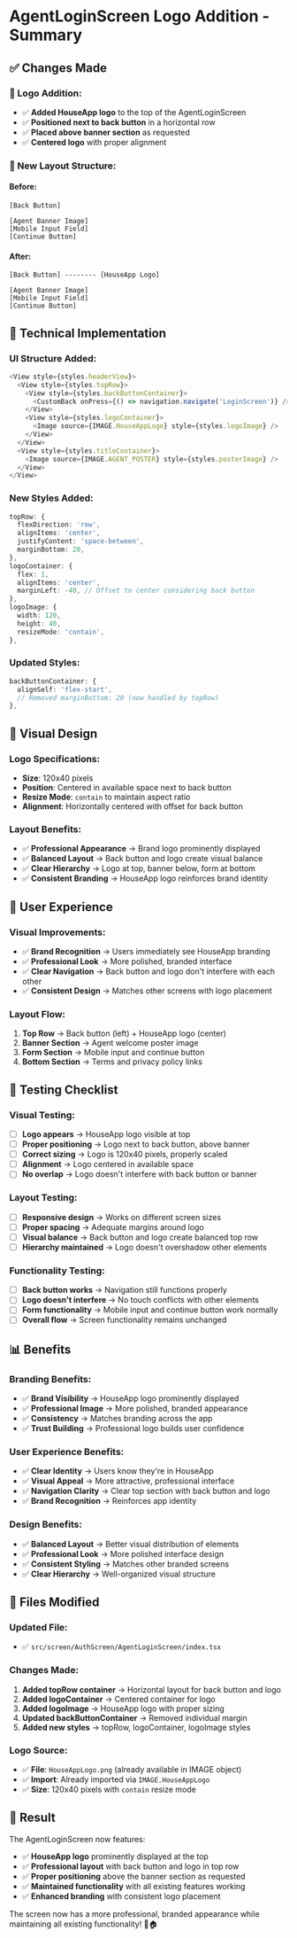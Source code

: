 # AgentLoginScreen Logo Addition - Summary

## ✅ Changes Made

### **🎯 Logo Addition:**
- ✅ **Added HouseApp logo** to the top of the AgentLoginScreen
- ✅ **Positioned next to back button** in a horizontal row
- ✅ **Placed above banner section** as requested
- ✅ **Centered logo** with proper alignment

### **📱 New Layout Structure:**

#### **Before:**
```
[Back Button]

[Agent Banner Image]
[Mobile Input Field]
[Continue Button]
```

#### **After:**
```
[Back Button] -------- [HouseApp Logo]

[Agent Banner Image]
[Mobile Input Field]
[Continue Button]
```

## 🔧 Technical Implementation

### **UI Structure Added:**
```typescript
<View style={styles.headerView}>
  <View style={styles.topRow}>
    <View style={styles.backButtonContainer}>
      <CustomBack onPress={() => navigation.navigate('LoginScreen')} />
    </View>
    <View style={styles.logoContainer}>
      <Image source={IMAGE.HouseAppLogo} style={styles.logoImage} />
    </View>
  </View>
  <View style={styles.titleContainer}>
    <Image source={IMAGE.AGENT_POSTER} style={styles.posterImage} />
  </View>
</View>
```

### **New Styles Added:**
```typescript
topRow: {
  flexDirection: 'row',
  alignItems: 'center',
  justifyContent: 'space-between',
  marginBottom: 20,
},
logoContainer: {
  flex: 1,
  alignItems: 'center',
  marginLeft: -40, // Offset to center considering back button
},
logoImage: {
  width: 120,
  height: 40,
  resizeMode: 'contain',
},
```

### **Updated Styles:**
```typescript
backButtonContainer: {
  alignSelf: 'flex-start',
  // Removed marginBottom: 20 (now handled by topRow)
},
```

## 🎨 Visual Design

### **Logo Specifications:**
- **Size**: 120x40 pixels
- **Position**: Centered in available space next to back button
- **Resize Mode**: `contain` to maintain aspect ratio
- **Alignment**: Horizontally centered with offset for back button

### **Layout Benefits:**
- ✅ **Professional Appearance** → Brand logo prominently displayed
- ✅ **Balanced Layout** → Back button and logo create visual balance
- ✅ **Clear Hierarchy** → Logo at top, banner below, form at bottom
- ✅ **Consistent Branding** → HouseApp logo reinforces brand identity

## 📱 User Experience

### **Visual Improvements:**
- ✅ **Brand Recognition** → Users immediately see HouseApp branding
- ✅ **Professional Look** → More polished, branded interface
- ✅ **Clear Navigation** → Back button and logo don't interfere with each other
- ✅ **Consistent Design** → Matches other screens with logo placement

### **Layout Flow:**
1. **Top Row** → Back button (left) + HouseApp logo (center)
2. **Banner Section** → Agent welcome poster image
3. **Form Section** → Mobile input and continue button
4. **Bottom Section** → Terms and privacy policy links

## 🧪 Testing Checklist

### **Visual Testing:**
- [ ] **Logo appears** → HouseApp logo visible at top
- [ ] **Proper positioning** → Logo next to back button, above banner
- [ ] **Correct sizing** → Logo is 120x40 pixels, properly scaled
- [ ] **Alignment** → Logo centered in available space
- [ ] **No overlap** → Logo doesn't interfere with back button or banner

### **Layout Testing:**
- [ ] **Responsive design** → Works on different screen sizes
- [ ] **Proper spacing** → Adequate margins around logo
- [ ] **Visual balance** → Back button and logo create balanced top row
- [ ] **Hierarchy maintained** → Logo doesn't overshadow other elements

### **Functionality Testing:**
- [ ] **Back button works** → Navigation still functions properly
- [ ] **Logo doesn't interfere** → No touch conflicts with other elements
- [ ] **Form functionality** → Mobile input and continue button work normally
- [ ] **Overall flow** → Screen functionality remains unchanged

## 📊 Benefits

### **Branding Benefits:**
- ✅ **Brand Visibility** → HouseApp logo prominently displayed
- ✅ **Professional Image** → More polished, branded appearance
- ✅ **Consistency** → Matches branding across the app
- ✅ **Trust Building** → Professional logo builds user confidence

### **User Experience Benefits:**
- ✅ **Clear Identity** → Users know they're in HouseApp
- ✅ **Visual Appeal** → More attractive, professional interface
- ✅ **Navigation Clarity** → Clear top section with back button and logo
- ✅ **Brand Recognition** → Reinforces app identity

### **Design Benefits:**
- ✅ **Balanced Layout** → Better visual distribution of elements
- ✅ **Professional Look** → More polished interface design
- ✅ **Consistent Styling** → Matches other branded screens
- ✅ **Clear Hierarchy** → Well-organized visual structure

## 📁 Files Modified

### **Updated File:**
- ✅ `src/screen/AuthScreen/AgentLoginScreen/index.tsx`

### **Changes Made:**
1. **Added topRow container** → Horizontal layout for back button and logo
2. **Added logoContainer** → Centered container for logo
3. **Added logoImage** → HouseApp logo with proper sizing
4. **Updated backButtonContainer** → Removed individual margin
5. **Added new styles** → topRow, logoContainer, logoImage styles

### **Logo Source:**
- ✅ **File**: `HouseAppLogo.png` (already available in IMAGE object)
- ✅ **Import**: Already imported via `IMAGE.HouseAppLogo`
- ✅ **Size**: 120x40 pixels with `contain` resize mode

## 🎯 Result

The AgentLoginScreen now features:
- ✅ **HouseApp logo** prominently displayed at the top
- ✅ **Professional layout** with back button and logo in top row
- ✅ **Proper positioning** above the banner section as requested
- ✅ **Maintained functionality** with all existing features working
- ✅ **Enhanced branding** with consistent logo placement

The screen now has a more professional, branded appearance while maintaining all existing functionality! 🎉🏠
